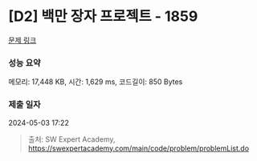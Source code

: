 # [D2] 백만 장자 프로젝트 - 1859 

[문제 링크](https://swexpertacademy.com/main/code/problem/problemDetail.do?contestProbId=AV5LrsUaDxcDFAXc) 

### 성능 요약

메모리: 17,448 KB, 시간: 1,629 ms, 코드길이: 850 Bytes

### 제출 일자

2024-05-03 17:22



> 출처: SW Expert Academy, https://swexpertacademy.com/main/code/problem/problemList.do